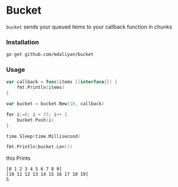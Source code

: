 # Bucket
`bucket` sends your queued items to your callback function in chunks 

### Installation

```bash
go get github.com/mdaliyan/bucket
```

### Usage

```go
var callback = func(items []interface{}) {
    fmt.Println(items)
}

var bucket = bucket.New(10, callback)

for i:=0; i < 25; i++ {
    bucket.Push(i)
}

time.Sleep(time.Millisecond)

fmt.Println(bucket.Len())
```
this Prints
```
[0 1 2 3 4 5 6 7 8 9]
[10 11 12 13 14 15 16 17 18 19]
5
```
